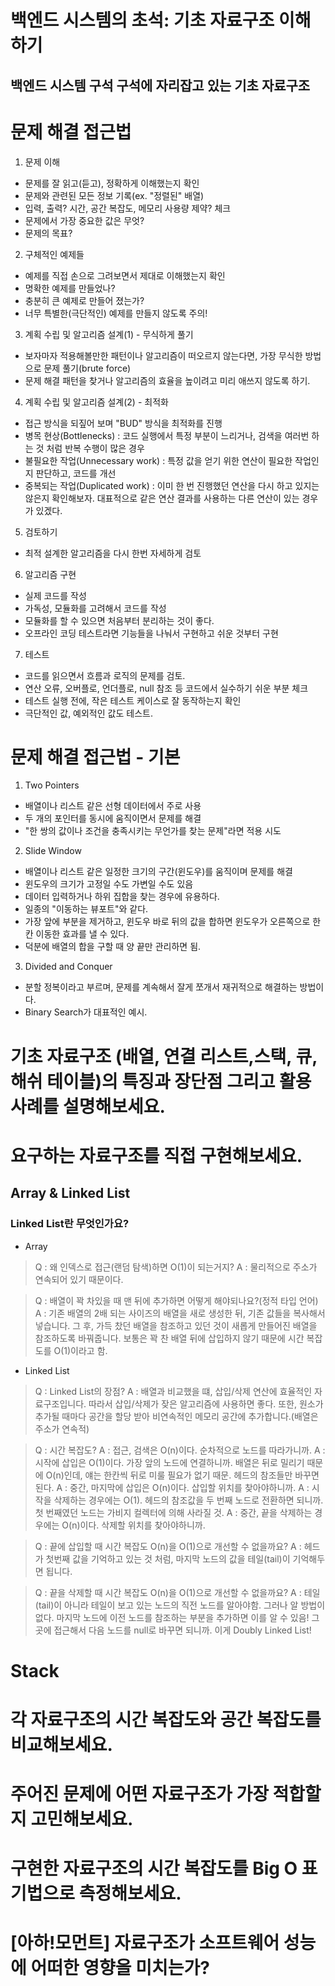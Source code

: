 # 백엔드 시스템의 초석: 기초 자료구조 이해하기

## 백엔드 시스템 구석 구석에 자리잡고 있는 기초 자료구조

# 문제 해결 접근법

1. 문제 이해

- 문제를 잘 읽고(듣고), 정확하게 이해했는지 확인
- 문제와 관련된 모든 정보 기록(ex. "정렬된" 배열)
- 입력, 출력? 시간, 공간 복잡도, 메모리 사용량 제약? 체크
- 문제에서 가장 중요한 값은 무엇?
- 문제의 목표?

2. 구체적인 예제들

- 예제를 직접 손으로 그려보면서 제대로 이해했는지 확인
- 명확한 예제를 만들었나?
- 충분히 큰 예제로 만들어 졌는가?
- 너무 특별한(극단적인) 예제를 만들지 않도록 주의!

3. 계획 수립 및 알고리즘 설계(1) - 무식하게 풀기

- 보자마자 적용해볼만한 패턴이나 알고리즘이 떠오르지 않는다면, 가장 무식한 방법으로 문제 풀기(brute force)
- 문제 해결 패턴을 찾거나 알고리즘의 효율을 높이려고 미리 애쓰지 않도록 하기.

4. 계획 수립 및 알고리즘 설계(2) - 최적화

- 접근 방식을 되짚어 보며 "BUD" 방식을 최적화를 진행
- 병목 현상(Bottlenecks) : 코드 실행에서 특정 부분이 느리거나, 검색을 여러번 하는 것 처럼 반복 수행이 많은 경우
- 불필요한 작업(Unnecessary work) : 특정 값을 얻기 위한 연산이 필요한 작업인지 판단하고, 코드를 개선
- 중복되는 작업(Duplicated work) : 이미 한 번 진행했던 연산을 다시 하고 있지는 않은지 확인해보자. 대표적으로 같은 연산 결과를 사용하는 다른 연산이 있는 경우가 있겠다.

5. 검토하기

- 최적 설계한 알고리즘을 다시 한번 자세하게 검토

6. 알고리즘 구현

- 실제 코드를 작성
- 가독성, 모듈화를 고려해서 코드를 작성
- 모듈화를 할 수 있으면 처음부터 분리하는 것이 좋다.
- 오프라인 코딩 테스트라면 기능들을 나눠서 구현하고 쉬운 것부터 구현

7. 테스트

- 코드를 읽으면서 흐름과 로직의 문제를 검토.
- 연산 오류, 오버플로, 언더플로, null 참조 등 코드에서 실수하기 쉬운 부분 체크
- 테스트 실행 전에, 작은 테스트 케이스로 잘 동작하는지 확인
- 극단적인 값, 예외적인 값도 테스트.

# 문제 해결 접근법 - 기본

1. Two Pointers

- 배열이나 리스트 같은 선형 데이터에서 주로 사용
- 두 개의 포인터를 동시에 움직이면서 문제를 해결
- "한 쌍의 값이나 조건을 충족시키는 무언가를 찾는 문제"라면 적용 시도

2. Slide Window

- 배열이나 리스트 같은 일정한 크기의 구간(윈도우)를 움직이며 문제를 해결
- 윈도우의 크기가 고정일 수도 가변일 수도 있음
- 데이터 입력하거나 하위 집합을 찾는 경우에 유용하다.
- 일종의 "이동하는 뷰포트"와 같다.
- 가장 앞에 부분을 제거하고, 윈도우 바로 뒤의 값을 합하면 윈도우가 오른쪽으로 한칸 이동한 효과를 낼 수 있다.
- 덕분에 배열의 합을 구할 때 양 끝만 관리하면 됨.

3. Divided and Conquer

- 분할 정복이라고 부르며, 문제를 계속해서 잘게 쪼개서 재귀적으로 해결하는 방법이다.
- Binary Search가 대표적인 예시.

# 기초 자료구조 (배열, 연결 리스트,스택, 큐, 해쉬 테이블)의 특징과 장단점 그리고 활용 사례를 설명해보세요.

# 요구하는 자료구조를 직접 구현해보세요.

## Array & Linked List

### Linked List란 무엇인가요?

- Array

> Q : 왜 인덱스로 접근(랜덤 탐색)하면 O(1)이 되는거지?
> A : 물리적으로 주소가 연속되어 있기 때문이다.

> Q : 배열이 꽉 차있을 때 맨 뒤에 추가하면 어떻게 해야되나요?(정적 타입 언어)
> A : 기존 배열의 2배 되는 사이즈의 배열을 새로 생성한 뒤, 기존 값들을 복사해서 넣습니다. 그 후, 가득 찼던 배열을 참조하고 있던 것이 새롭게 만들어진 배열을 참조하도록 바꿔줍니다. 보통은 꽉 찬 배열 뒤에 삽입하지 않기 때문에 시간 복잡도를 O(1)이라고 함.

- Linked List

> Q : Linked List의 장점?
> A : 배열과 비교했을 떄, 삽입/삭제 연산에 효율적인 자료구조입니다. 따라서 삽입/삭제가 잦은 알고리즘에 사용하면 좋다. 또한, 원소가 추가될 때마다 공간을 할당 받아 비연속적인 메모리 공간에 추가합니다.(배열은 주소가 연속적)

> Q : 시간 복잡도?
> A : 접근, 검색은 O(n)이다. 순차적으로 노드를 따라가니까.
> A : 시작에 삽입은 O(1)이다. 가장 앞의 노드에 연결하니까. 배열은 뒤로 밀리기 때문에 O(n)인데, 얘는 한칸씩 뒤로 미룰 필요가 없기 때문. 헤드의 참조들만 바꾸면 된다.
> A : 중간, 마지막에 삽입은 O(n)이다. 삽입할 위치를 찾아야하니까.
> A : 시작을 삭제하는 경우에는 O(1). 헤드의 참조값을 두 번째 노드로 전환하면 되니까. 첫 번째였던 노드는 가비지 컬렉터에 의해 사라질 것.
> A : 중간, 끝을 삭제하는 경우에는 O(n)이다. 삭제할 위치를 찾아야하니까.

> Q : 끝에 삽입할 때 시간 복잡도 O(n)을 O(1)으로 개선할 수 없을까요?
> A : 헤드가 첫번째 값을 기억하고 있는 것 처럼, 마지막 노드의 값을 테일(tail)이 기억해두면 됩니다.

> Q : 끝을 삭제할 때 시간 복잡도 O(n)을 O(1)으로 개선할 수 없을까요?
> A : 테일(tail)이 아니라 테일이 보고 있는 노드의 직전 노드를 알아야함. 그러나 알 방법이 없다. 마지막 노드에 이전 노드를 참조하는 부분을 추가하면 이를 알 수 있음! 그 곳에 접근해서 다음 노드를 null로 바꾸면 되니까. 이게 Doubly Linked List!

# Stack

# 각 자료구조의 시간 복잡도와 공간 복잡도를 비교해보세요.

# 주어진 문제에 어떤 자료구조가 가장 적합할지 고민해보세요.

# 구현한 자료구조의 시간 복잡도를 Big O 표기법으로 측정해보세요.

# [아하!모먼트] 자료구조가 소프트웨어 성능에 어떠한 영향을 미치는가?
